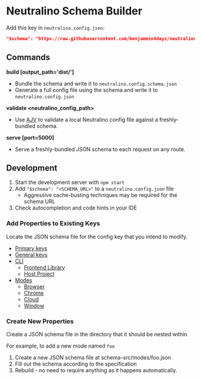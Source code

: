 # Neutralino Schema Builder

Add this key in `neutralino.config.json`:

```json
"$schema": "https://raw.githubusercontent.com/benjammin4dayz/neutralino-schema/refs/heads/main/dist/neutralino.config.schema.json"
```

## Commands

**build [output_path='dist/']**

- Bundle the schema and write it to `neutralino.config.schema.json`
- Generate a full config file using the schema and write it to `neutralino.config.json`

**validate <neutralino_config_path>**

- Use [AJV](https://github.com/ajv-validator/ajv) to validate a local Neutralino config file against a freshly-bundled schema.

**serve [port=5000]**

- Serve a freshly-bundled JSON schema to each request on any route.

## Development

1. Start the development server with `npm start`
2. Add `"$schema": "<SCHEMA_URL>"` to a `neutralino.config.json` file
   - Aggressive cache-busting techniques may be required for the schema URL
3. Check autocompletion and code hints in your IDE

### Add Properties to Existing Keys

Locate the JSON schema file for the config key that you intend to modify.

- [Primary keys](./schema-src/primary.json)
- [General keys](./schema-src/general.json)
- [CLI](./schema-src/cli/cli.json)
  - [Frontend Library](./schema-src/cli/frontendLibrary.json)
  - [Host Project](./schema-src/cli/hostProject.json)
- [Modes](./schema-src/modes/modes.json)
  - [Browser](./schema-src/modes/browser.json)
  - [Chrome](./schema-src/modes/chrome.json)
  - [Cloud](./schema-src/modes/cloud.json)
  - [Window](./schema-src/modes/window.json)

### Create New Properties

Create a JSON schema file in the directory that it should be nested within

For example, to add a new mode named `foo`

1. Create a new JSON schema file at schema-src/modes/foo.json
2. Fill out the schema according to the specification
3. Rebuild - no need to require anything as it happens automatically.

